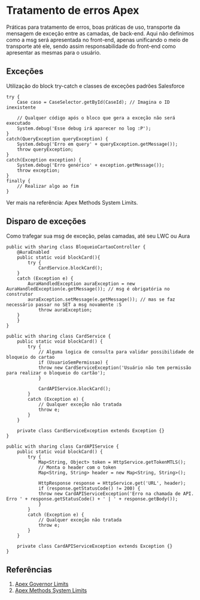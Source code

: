 # Tratamento de erros Apex

Práticas para tratamento de erros, boas práticas de uso, transporte da mensagem de exceção entre as camadas, de back-end. Aqui não definimos como a msg será apresentada no front-end, apenas unificando o meio de transporte até ele, sendo assim responsabilidade do front-end como apresentar as mesmas para o usuário.

## Exceções

Utilização do block try-catch e classes de exceções padrões Salesforce

```
try {
    Case caso = CaseSelector.getById(CaseId); // Imagina o ID inexistente

    // Qualquer código após o bloco que gera a exceção não será executado
    System.debug('Esse debug irá aparecer no log :P');
}
catch(QueryException queryException) {
    System.debug('Erro em query' + queryException.getMessage());
    throw queryException;
}
catch(Exception exception) {
    System.debug('Erro genérico' + exception.getMessage()); 
    throw exception; 
}
finally {
    // Realizar algo ao fim
}
```

Ver mais na referência: Apex Methods System Limits.

## Disparo de exceções

Como trafegar sua msg de exceção, pelas camadas, até seu LWC ou Aura &#x20;

```
public with sharing class BloqueioCartaoController {
    @AuraEnabled
    public static void blockCard(){
        try {
            CardService.blockCard();
	}
	catch (Exception e) {
	    AuraHandledException auraException = new AuraHandledException(e.getMessage()); // msg é obrigatória no construtor
	    auraException.setMessage(e.getMessage()); // mas se faz necessário passar no SET a msg novamente :S
            throw auraException;
	}
    }
}
```

```
public with sharing class CardService {
    public static void blockCard() {
        try {
            // Alguma logica de consulta para validar possibilidade de bloqueio do cartao
            if (UsuarioSemPermissao) {
	        throw new CardServiceException('Usuário não tem permissão para realizar o bloqueio do cartão');
            }

            CardAPIService.blockCard();
        }
        catch (Exception e) { 
            // Qualquer exceção não tratada
            throw e; 
        }
    }

    private class CardServiceException extends Exception {} 
}
```

```
public with sharing class CardAPIService {
    public static void blockCard() {
        try {
            Map<String, Object> token = HttpService.getTokenMTLS();
            // Monta o header com o token
            Map<String, String> header = new Map<String, String>();

            HttpResponse response = HttpService.get('URL', header); 	
            if (response.getStatusCode() != 200) {
	        throw new CardAPIServiceException('Erro na chamada de API. Erro ' + response.getStatusCode() + ' | ' + response.getBody());
            }
        }
        catch (Exception e) { 
            // Qualquer exceção não tratada
            throw e;
        }
    }

    private class CardAPIServiceException extends Exception {}
}
```

## Referências

1. [Apex Governor Limits](https://developer.salesforce.com/docs/atlas.en-us.apexcode.meta/apexcode/apex\_gov\_limits.htm)
2. [Apex Methods System Limits](https://developer.salesforce.com/docs/atlas.en-us.apexref.meta/apexref/apex\_methods\_system\_limits.htm)
